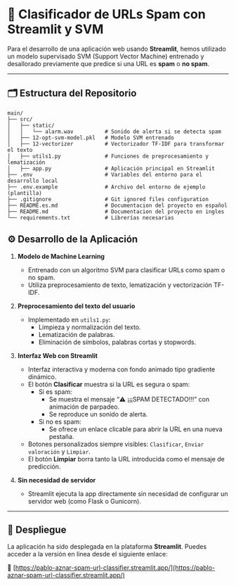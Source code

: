 # 🧠 Clasificador de URLs Spam con Streamlit y SVM

Para el desarrollo de una aplicación web usando **Streamlit**, hemos utilizado un modelo supervisado SVM (Support Vector Machine) entrenado y desallorado previamente que predice si una URL es **spam** o **no spam**.

---

## 🗂️ Estructura del Repositorio

```plaintext
main/
├── src/
│   ├── static/
│   │   └── alarm.wav          # Sonido de alerta si se detecta spam
│   ├── 12-opt-svm-model.pkl   # Modelo SVM entrenado
│   ├── 12-vectorizer          # Vectorizador TF-IDF para transformar el texto
│   ├── utils1.py              # Funciones de preprocesamiento y lematización
│   ├── app.py                 # Aplicación principal en Streamlit
├── .env                       # Variables del entorno para el desarrollo local
├── .env.example               # Archivo del entorno de ejemplo (plantilla)
├── .gitignore                 # Git ignored files configuration
├── README.es.md               # Documentacion del proyecto en español
├── README.md                  # Documentacion del proyecto en ingles
└── requirements.txt           # Librerías necesarias

```

## ⚙️ Desarrollo de la Aplicación

1. **Modelo de Machine Learning**
   - Entrenado con un algoritmo SVM para clasificar URLs como spam o no spam.
   - Utiliza preprocesamiento de texto, lematización y vectorización TF-IDF.

2. **Preprocesamiento del texto del usuario**
   - Implementado en `utils1.py`:
     - Limpieza y normalización del texto.
     - Lematización de palabras.
     - Eliminación de símbolos, palabras cortas y stopwords.

3. **Interfaz Web con Streamlit**
   - Interfaz interactiva y moderna con fondo animado tipo gradiente dinámico.
   - El botón **Clasificar** muestra si la URL es segura o spam:
     - Si es spam:
       - Se muestra el mensaje “⚠️ ¡¡¡SPAM DETECTADO!!!” con animación de parpadeo.
       - Se reproduce un sonido de alerta.
     - Si no es spam:
       - Se ofrece un enlace clicable para abrir la URL en una nueva pestaña.
   - Botones personalizados siempre visibles: `Clasificar`, `Enviar valoración` y `Limpiar`.
   - El botón **Limpiar** borra tanto la URL introducida como el mensaje de predicción.

4. **Sin necesidad de servidor**
   - Streamlit ejecuta la app directamente sin necesidad de configurar un servidor web (como Flask o Gunicorn).

---

## 🚀 Despliegue 

La aplicación ha sido desplegada en la plataforma **Streamlit**. Puedes acceder a la versión en línea desde el siguiente enlace:

🔗 [https://pablo-aznar-spam-url-classifier.streamlit.app/](https://pablo-aznar-spam-url-classifier.streamlit.app/)
